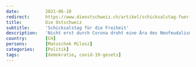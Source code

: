 ```yaml
---
date:          2021-06-10
redirect:      https://www.dieostschweiz.ch/artikel/schicksalstag-fuer-die-freiheit-NYowlAz
title:         Die Ostschweiz
subtitle:      'Schicksalstag für die Freiheit'
description:   'Nicht erst durch Corona droht eine Ära des Neofeudalismus, in welchem der Bürger vom Souverän zum Untertanen gemacht wird. Die Schweiz ist ein Sandkasten, in welchem dieser Versuch in die nächste Runde startet.'
country:       [CH]
persons:       [Matuschek Milosz]
categories:    [Politik]
tags:          [demokratie, covid-19-gesetz]
---
```

